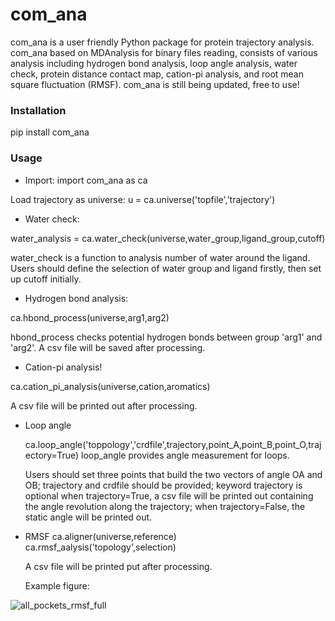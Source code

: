 # com_ana
com_ana is a user friendly Python package for protein trajectory analysis. com_ana based on MDAnalysis for binary files reading, consists of various analysis including hydrogen bond analysis, loop angle analysis, water check, protein distance contact map, cation-pi analysis, and root mean square fluctuation (RMSF). com_ana is still being updated, free to use!

### Installation
pip install com_ana

### Usage 
- Import:
import com_ana as ca

Load trajectory as universe:
u = ca.universe('topfile','trajectory')

- Water check:

water_analysis = ca.water_check(universe,water_group,ligand_group,cutoff)

water_check is a function to analysis number of water around the ligand. Users should define the selection of water group and ligand firstly, then set up cutoff initially.

- Hydrogen bond analysis:

ca.hbond_process(universe,arg1,arg2)

hbond_process checks potential hydrogen bonds between group 'arg1' and 'arg2'. A csv file will be saved after processing. 

- Cation-pi analysis!

ca.cation_pi_analysis(universe,cation,aromatics)

A csv file will be printed out after processing.

- Loop angle

  ca.loop_angle('toppology','crdfile',trajectory,point_A,point_B,point_O,trajectory=True)
  loop_angle provides angle measurement for loops.

  Users should set three points that build the two vectors of angle OA and OB;
  trajectory and crdfile should be provided;
  keyword trajectory is optional when trajectory=True, a csv file will be printed out containing the angle revolution along the trajectory;
  when trajectory=False, the static angle will be printed out.

- RMSF
  ca.aligner(universe,reference)
  ca.rmsf_aalysis('topology',selection)

  A csv file will be printed put after processing.

  Example figure:

![all_pockets_rmsf_full](https://github.com/GPXue/com_ana/assets/106397682/bee7cafb-db91-460d-8069-9e93862f6e9a)


